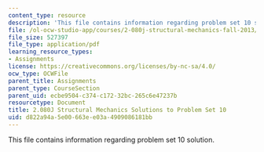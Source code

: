 ```yaml
---
content_type: resource
description: 'This file contains information regarding problem set 10 solution. '
file: /ol-ocw-studio-app/courses/2-080j-structural-mechanics-fall-2013/d822a94a5e00663ee03a4909086181bb_MIT2_080JF13_ProbSet_10_Sol.pdf
file_size: 527397
file_type: application/pdf
learning_resource_types:
- Assignments
license: https://creativecommons.org/licenses/by-nc-sa/4.0/
ocw_type: OCWFile
parent_title: Assignments
parent_type: CourseSection
parent_uid: ecbe9504-c374-c172-32bc-265c6e47237b
resourcetype: Document
title: 2.080J Structural Mechanics Solutions to Problem Set 10
uid: d822a94a-5e00-663e-e03a-4909086181bb
---
```

This file contains information regarding problem set 10 solution. 